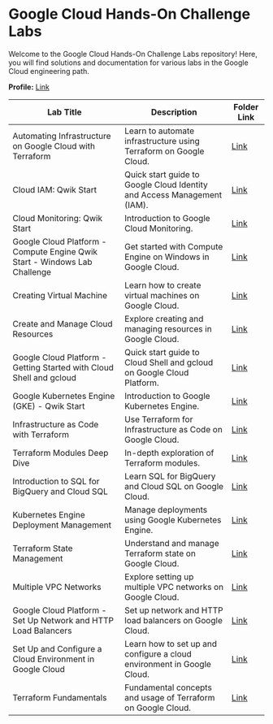 # Google Cloud Hands-On Challenge Labs

Welcome to the Google Cloud Hands-On Challenge Labs repository! Here, you will find solutions and documentation for various labs in the Google Cloud engineering path.

**Profile:** [Link](https://www.cloudskillsboost.google/public_profiles/373d33ab-7bd2-40c7-b56a-37e5579bc280)

| Lab Title | Description | Folder Link |
|-----------|-------------|-------------|
| Automating Infrastructure on Google Cloud with Terraform | Learn to automate infrastructure using Terraform on Google Cloud. | [Link](https://github.com/Dev0psKing/Google-Cloud-Hands_On/tree/master/Automating%20Infrastructure%20on%20Google%20Cloud%20with%20Terraform) |
| Cloud IAM: Qwik Start | Quick start guide to Google Cloud Identity and Access Management (IAM). | [Link](https://github.com/Dev0psKing/Google-Cloud-Hands_On/tree/master/Cloud%20IAM%3A%20Qwik%20Start) |
| Cloud Monitoring: Qwik Start | Introduction to Google Cloud Monitoring. | [Link](https://github.com/Dev0psKing/Google-Cloud-Hands_On/tree/master/Cloud%20Monitoring%3A%20Qwik%20Start) |
| Google Cloud Platform - Compute Engine Qwik Start - Windows Lab Challenge | Get started with Compute Engine on Windows in Google Cloud. | [Link](https://github.com/Dev0psKing/Google-Cloud-Hands_On/tree/master/Compute%20Engine%3A%20Qwik%20Start%20-%20Windows) |
| Creating Virtual Machine | Learn how to create virtual machines on Google Cloud. | [Link](https://github.com/Dev0psKing/Google-Cloud-Hands_On/tree/master/Creating%20Virtual%20Machine) |
| Create and Manage Cloud Resources | Explore creating and managing resources in Google Cloud. | [Link](https://github.com/Dev0psKing/Google-Cloud-Hands_On/tree/master/Creating%20and%20Managing%20Cloud%20Resources) |
| Google Cloud Platform - Getting Started with Cloud Shell and gcloud | Quick start guide to Cloud Shell and gcloud on Google Cloud Platform. | [Link](https://github.com/Dev0psKing/Google-Cloud-Hands_On/tree/master/Getting%20Started%20with%20Cloud%20Shell%20and%20gcloud) |
| Google Kubernetes Engine (GKE) - Qwik Start | Introduction to Google Kubernetes Engine. | [Link](https://github.com/Dev0psKing/Google-Cloud-Hands_On/tree/master/Google%20Kubernetes%20Engine%20(GKE)) |
| Infrastructure as Code with Terraform | Use Terraform for Infrastructure as Code on Google Cloud. | [Link](https://github.com/Dev0psKing/Google-Cloud-Hands_On/tree/master/Infrastructure%20as%20Code%20with%20Terraform) |
| Terraform Modules Deep Dive | In-depth exploration of Terraform modules. | [Link](https://github.com/Dev0psKing/Google-Cloud-Hands_On/tree/master/Interact%20with%20Terraform%20Modules) |
| Introduction to SQL for BigQuery and Cloud SQL | Learn SQL for BigQuery and Cloud SQL on Google Cloud. | [Link](https://github.com/Dev0psKing/Google-Cloud-Hands_On/tree/master/Introduction%20to%20SQL%20for%20BigQuery%20and%20Cloud%20SQL) |
| Kubernetes Engine Deployment Management | Manage deployments using Google Kubernetes Engine. | [Link](https://github.com/Dev0psKing/Google-Cloud-Hands_On/tree/master/Managing%20Deployments%20Using%20Kubernetes%20Engine) |
| Terraform State Management | Understand and manage Terraform state on Google Cloud. | [Link](https://github.com/Dev0psKing/Google-Cloud-Hands_On/tree/master/Managing%20Terraform%20State) |
| Multiple VPC Networks | Explore setting up multiple VPC networks on Google Cloud. | [Link](https://github.com/Dev0psKing/Google-Cloud-Hands_On/tree/master/Multiple%20VPC%20Networks) |
| Google Cloud Platform - Set Up Network and HTTP Load Balancers | Set up network and HTTP load balancers on Google Cloud. | [Link](https://github.com/Dev0psKing/Google-Cloud-Hands_On/tree/master/Set%20Up%20Network%20and%20HTTP%20Load%20Balancers) |
| Set Up and Configure a Cloud Environment in Google Cloud | Learn how to set up and configure a cloud environment in Google Cloud. | [Link](https://github.com/Dev0psKing/Google-Cloud-Hands_On/tree/master/Set%20Up%20and%20Configure%20a%20Cloud%20Environment%20in%20Google%20Cloud) |
| Terraform Fundamentals | Fundamental concepts and usage of Terraform on Google Cloud. | [Link](https://github.com/Dev0psKing/Google-Cloud-Hands_On/tree/master/Terraform%20Fundamentals) |


